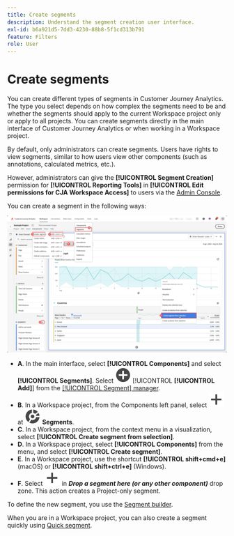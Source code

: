```yaml
---
title: Create segments
description: Understand the segment creation user interface.
exl-id: b6a921d5-7dd3-4230-88b8-5f1cd313b791
feature: Filters
role: User
---
```

# Create segments

You can create different types of segments in Customer Journey Analytics.  The type you select depends on how complex the segments need to be and whether the segments should apply to the current Workspace project only or apply to all projects. You can create segments directly in the main interface of Customer Journey Analytics or when working in a Workspace project. 

By default, only administrators can create segments. Users have rights to view segments, similar to how users view other components (such as annotations, calculated metrics, etc.).

However, administrators can give the **[!UICONTROL Segment Creation]** permission for **[!UICONTROL Reporting Tools]** in **[!UICONTROL Edit permissions for CJA Workspace Access]** to users via the [Admin Console](/help/technotes/access-control.md#user-level-access).

You can create a segment in the following ways:

![Ways to create a segment](assets/create-filter.png)

* **A**. In the main interface, select **[!UICONTROL Components]** and select **[!UICONTROL Segments]**. Select ![AddCircle](/help/assets/icons/AddCircle.svg) [!UICONTROL **[!UICONTROL Add]**] from the [[!UICONTROL Segment] manager](/help/components/filters/manage-filters.md). 
* **B**. In a Workspace project, from the Components left panel, select ![Add](/help/assets/icons/Add.svg) at ![Segment](/help/assets/icons/Segmentation.svg) **Segments**.
* **C**. In a Workspace project, from the context menu in a visualization, select **[!UICONTROL Create segment from selection]**.
* **D**. In a Workspace project, select **[!UICONTROL Components]** from the menu, and select **[!UICONTROL Create segment]**. 
* **E**. In a Workspace project, use the shortcut **[!UICONTROL shift+cmd+e]** (macOS) or **[!UICONTROL shift+ctrl+e]** (Windows).
* **F**. Select ![Add](/help/assets/icons/Add.svg) in ***Drop a segment here (or any other component)*** drop zone. This action creates a Project-only segment.

To define the new segment, you use the [Segment builder](/help/components/filters/filter-builder.md).

When you are in a Workspace project, you can also create a segment quickly using [Quick segment](/help/components/filters/quick-filters.md).
